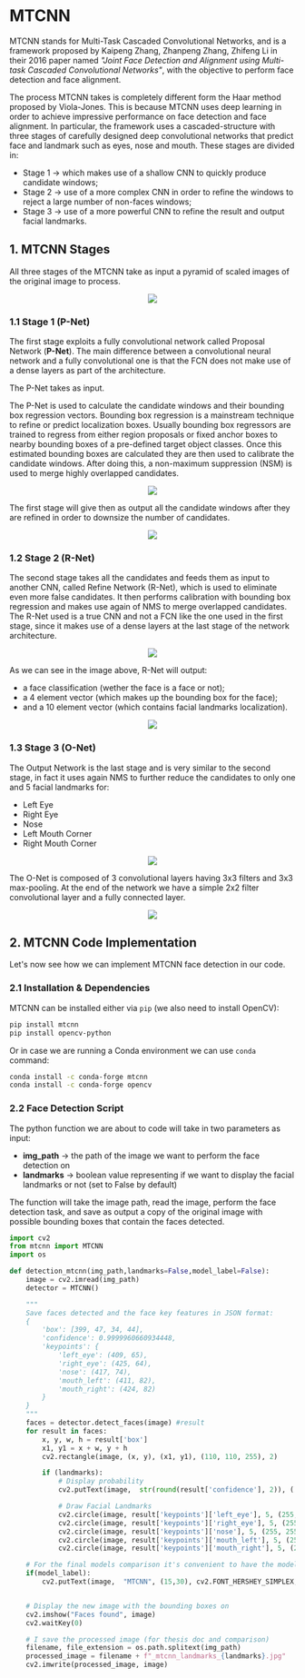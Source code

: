 # MTCNN

MTCNN stands for Multi-Task Cascaded Convolutional Networks, and is a framework proposed by Kaipeng Zhang, Zhanpeng Zhang, Zhifeng Li in their 2016 paper named *"Joint Face Detection and Alignment using Multi-task Cascaded Convolutional Networks"*, with the objective to perform face detection and face alignment.

The process MTCNN takes is completely different form the Haar method proposed by Viola-Jones. This is because MTCNN uses deep learning in order to achieve impressive performance on face detection and face alignment. In particular, the framework uses a cascaded-structure with three stages of carefully designed deep convolutional networks that predict face and landmark such as eyes, nose and mouth. These stages are divided in:

- Stage 1 -> which makes use of a shallow CNN to quickly produce candidate windows;
- Stage 2 -> use of a more complex CNN in order to refine the windows to reject a large number of non-faces windows;
- Stage 3 -> use of a more powerful CNN to refine the result and output facial landmarks.

## 1. MTCNN Stages

All three stages of the MTCNN take as input a pyramid of scaled images of the original image to process.

<p align="center">
    <img src="https://github.com/Salah-Akil/emotion-recognition/blob/main/markdown/images/mtcnn_pyramid.png?raw=true">
</p>

### 1.1 Stage 1 (P-Net)

The first stage exploits a fully convolutional network called Proposal Network (**P-Net**). The main difference between a convolutional neural network and a fully convolutional one is that the FCN does not make use of a dense layers as part of the architecture.

The P-Net takes as input.

The P-Net is used to calculate the candidate windows and their bounding box regression vectors. Bounding box regression is a mainstream technique to refine or predict localization boxes. Usually bounding box regressors are trained to regress from either region proposals or fixed anchor boxes to nearby bounding boxes of a pre-defined target object classes. Once this estimated bounding boxes are calculated they are then used to calibrate the candidate windows. After doing this, a non-maximum suppression (NSM) is used to merge highly overlapped candidates.

<p align="center">
    <img src="https://github.com/Salah-Akil/emotion-recognition/blob/main/markdown/images/p_net.jpeg?raw=true">
</p>

The first stage will give then as output all the candidate windows after they are refined in order to downsize the number of candidates.

<p align="center">
    <img src="https://github.com/Salah-Akil/emotion-recognition/blob/main/markdown/images/mtcnn_stage_1.png?raw=true">
</p>

### 1.2 Stage 2 (R-Net)

The second stage takes all the candidates and feeds them as input to another CNN, called Refine Network (R-Net), which is used to eliminate even more false candidates. It then performs calibration with bounding box regression and makes use again of NMS to merge overlapped candidates.
The R-Net used is a true CNN and not a FCN like the one used in the first stage, since it makes use of a dense layers at the last stage of the network architecture.

<p align="center">
    <img src="https://github.com/Salah-Akil/emotion-recognition/blob/main/markdown/images/r_net.jpeg?raw=true">
</p>

As we can see in the image above, R-Net will output:

- a face classification (wether the face is a face or not);
- a 4 element vector (which makes up the bounding box for the face);
- and a 10 element vector (which contains facial landmarks localization).

<p align="center">
    <img src="https://github.com/Salah-Akil/emotion-recognition/blob/main/markdown/images/mtcnn_stage_2.png?raw=true">
</p>

### 1.3 Stage 3 (O-Net)

The Output Network is the last stage and is very similar to the second stage, in fact it uses again NMS to further reduce the candidates to only one and 5 facial landmarks for:

- Left Eye
- Right Eye
- Nose
- Left Mouth Corner
- Right Mouth Corner

<p align="center">
    <img src="https://github.com/Salah-Akil/emotion-recognition/blob/main/markdown/images/mtcnn_stage_3.png?raw=true">
</p>

The O-Net is composed of 3 convolutional layers having 3x3 filters and 3x3 max-pooling. At the end of the network we have a simple 2x2 filter convolutional layer and a fully connected layer.

<p align="center">
    <img src="https://github.com/Salah-Akil/emotion-recognition/blob/main/markdown/images/o_net.jpeg?raw=true">
</p>

## 2. MTCNN Code Implementation

Let's now see how we can implement MTCNN face detection in our code.

### 2.1 Installation & Dependencies

MTCNN can be installed either via `pip` (we also need to install OpenCV):

```bash
pip install mtcnn
pip install opencv-python
```

Or in case we are running a Conda environment we can use `conda` command:

```bash
conda install -c conda-forge mtcnn
conda install -c conda-forge opencv
```

### 2.2 Face Detection Script

The python function we are about to code will take in two parameters as input:

- **img_path** &rarr; the path of the image we want to perform the face detection on
- **landmarks** &rarr; boolean value representing if we want to display the facial landmarks or not (set to False by default)

The function will take the image path, read the image, perform the face detection task, and save as output a copy of the original image with possible bounding boxes that contain the faces detected.

```python
import cv2
from mtcnn import MTCNN
import os

def detection_mtcnn(img_path,landmarks=False,model_label=False):
    image = cv2.imread(img_path)
    detector = MTCNN()

    """
    Save faces detected and the face key features in JSON format:
    {
        'box': [399, 47, 34, 44],
        'confidence': 0.9999960660934448,
        'keypoints': {
            'left_eye': (409, 65),
            'right_eye': (425, 64),
            'nose': (417, 74),
            'mouth_left': (411, 82),
            'mouth_right': (424, 82)
        }
    }
    """
    faces = detector.detect_faces(image) #result
    for result in faces:
        x, y, w, h = result['box']
        x1, y1 = x + w, y + h
        cv2.rectangle(image, (x, y), (x1, y1), (110, 110, 255), 2)

        if (landmarks):
            # Display probability
            cv2.putText(image,  str(round(result['confidence'], 2)), ( result['box'][0],  result['box'][1] - 10), cv2.FONT_HERSHEY_SIMPLEX, 0.8, (0, 0, 255), 1, cv2.LINE_AA)

            # Draw Facial Landmarks
            cv2.circle(image, result['keypoints']['left_eye'], 5, (255, 255, 255), -1)
            cv2.circle(image, result['keypoints']['right_eye'], 5, (255, 255, 255), -1)
            cv2.circle(image, result['keypoints']['nose'], 5, (255, 255, 255), -1)
            cv2.circle(image, result['keypoints']['mouth_left'], 5, (255, 255, 255), -1)
            cv2.circle(image, result['keypoints']['mouth_right'], 5, (255, 255, 255), -1)

    # For the final models comparison it's convenient to have the model named use in the top-left corner
    if(model_label):
        cv2.putText(image,  "MTCNN", (15,30), cv2.FONT_HERSHEY_SIMPLEX, 0.7, (110, 110, 255), 1, cv2.LINE_AA)


    # Display the new image with the bounding boxes on
    cv2.imshow("Faces found", image)
    cv2.waitKey(0)

    # I save the processed image (for thesis doc and comparison)
    filename, file_extension = os.path.splitext(img_path)
    processed_image = filename + f"_mtcnn_landmarks_{landmarks}.jpg"
    cv2.imwrite(processed_image, image)
```
